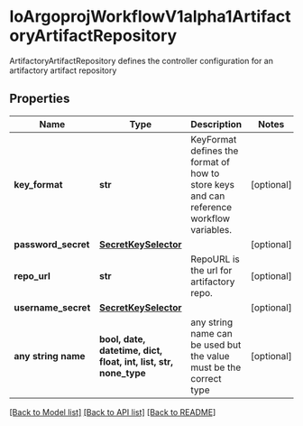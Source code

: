 # IoArgoprojWorkflowV1alpha1ArtifactoryArtifactRepository

ArtifactoryArtifactRepository defines the controller configuration for an artifactory artifact repository

## Properties
Name | Type | Description | Notes
------------ | ------------- | ------------- | -------------
**key_format** | **str** | KeyFormat defines the format of how to store keys and can reference workflow variables. | [optional] 
**password_secret** | [**SecretKeySelector**](SecretKeySelector.md) |  | [optional] 
**repo_url** | **str** | RepoURL is the url for artifactory repo. | [optional] 
**username_secret** | [**SecretKeySelector**](SecretKeySelector.md) |  | [optional] 
**any string name** | **bool, date, datetime, dict, float, int, list, str, none_type** | any string name can be used but the value must be the correct type | [optional]

[[Back to Model list]](../README.md#documentation-for-models) [[Back to API list]](../README.md#documentation-for-api-endpoints) [[Back to README]](../README.md)


